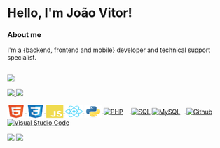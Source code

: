 
# Hello, I'm João Vitor! 

### About me
I'm a {backend, frontend and mobile} developer and technical support specialist.

<br><a href="https://joao-vitor-carvalho.github.io/" target="_blank"><img src="https://img.shields.io/static/v1?label=Portifolio&message=DevOps&color=violet" target="_blank"></a> 

<div align="left">
  <a href="https://github.com/joao-vitor-carvalho">
  <img height="180em" src="https://github-readme-stats.vercel.app/api?username=joao-vitor-carvalho&show_icons=true&theme=radical&include_all_commits=true&count_private=true"/>
  <img height="180em" src="https://github-readme-stats.vercel.app/api/top-langs/?username=joao-vitor-carvalho&layout=compact&langs_count=7&theme=radical"/>
</div>
 
<div style="display: inline_block"><br>
    <img align="center" alt="HTML" height="30" width="40" src="https://raw.githubusercontent.com/devicons/devicon/master/icons/html5/html5-original.svg">
    <img align="center" alt="CSS" height="30" width="40" src="https://raw.githubusercontent.com/devicons/devicon/master/icons/css3/css3-original.svg">
  <img align="center" alt="JS" height="30" width="40" src="https://raw.githubusercontent.com/devicons/devicon/master/icons/javascript/javascript-plain.svg">
  <img align="center" alt="React" height="30" width="40" src="https://raw.githubusercontent.com/devicons/devicon/master/icons/react/react-original.svg">
  <img align="center" alt="Python" height="30" width="40" src="https://raw.githubusercontent.com/devicons/devicon/master/icons/python/python-original.svg">
  <img align="center" alt="PHP" width="49px" src="https://www.php.net/images/logos/new-php-logo.svg" style="padding-right:15px;">  
  <img align="center" alt="SQL" height="30" width="30" src="https://user-images.githubusercontent.com/104440384/218635686-f8b56c01-19dd-451e-b787-4ab7d2e9fed2.png">
  <img align="center" alt="MySQL" width="26px" src="https://cdn.jsdelivr.net/gh/devicons/devicon/icons/mysql/mysql-original.svg" style="padding-right:10px;"> 
  <img align="center" alt="Github" height="30" width="30" src="https://user-images.githubusercontent.com/104440384/214586360-9770dad2-d14c-4927-b238-56cffa0409a9.png">
  <img align="center" alt="Visual Studio Code" width="26px" src="https://cdn.jsdelivr.net/gh/devicons/devicon/icons/vscode/vscode-original.svg" style="padding-right:10px;">
  </div>
  
  <br>
  <div>
  <a href = "mailto:jvcbcarvalho@gmail.com"><img src="https://img.shields.io/badge/-Gmail-%23333?style=for-the-badge&logo=gmail&logoColor=white" target="_blank"></a>
  <a href="https://www.linkedin.com/in/jo%C3%A3o-vitor-carvalho-barros-7500a9222/" target="_blank"><img src="https://img.shields.io/badge/-LinkedIn-%230077B5?style=for-the-badge&logo=linkedin&logoColor=white" target="_blank"></a>
 
  
</div>
<br/>

